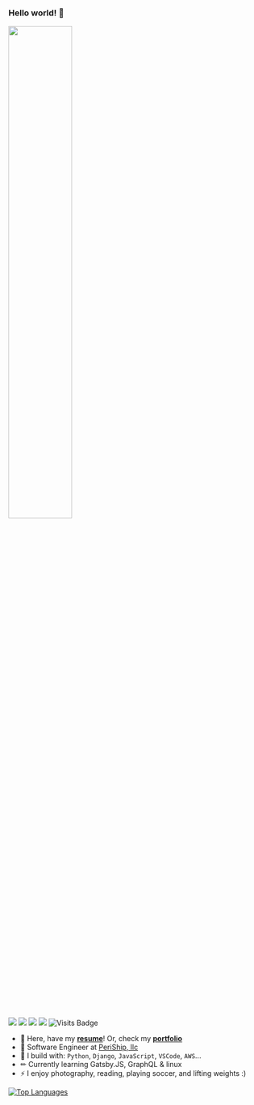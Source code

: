 ### **Hello world!** 👋

<div>
  <img src="https://raw.githubusercontent.com/artlaman/chalice-icon-theme/master/assets/harold.jpg" width=50%>
</div>

[<img src="https://img.shields.io/badge/github-%2312100E.svg?&style=for-the-badge&logo=github&logoColor=white" />](https://github.com/BrianRuizy) [<img src="https://img.shields.io/badge/linkedin-%230077B5.svg?&style=for-the-badge&logo=linkedin&logoColor=white" />](https://www.linkedin.com/in/brianruizy/) [<img src = "https://img.shields.io/badge/instagram-%23E4405F.svg?&style=for-the-badge&logo=instagram&logoColor=white">](https://www.instagram.com/brianruizy/) [<img src ="https://img.shields.io/badge/Portfolio-up-%23.svg?&style=for-the-badge&logo=&logoColor=white%22">](https://brianruizy.com/) ![Visits Badge](https://badges.pufler.dev/visits/brianruizy/brianruizy?style=for-the-badge ) 

- 💼 Here, have my [**resume**](https://brianruizy.com/assets/BrianRuiz-Resume.pdf)! Or, check my [**portfolio**](https://brianruizy.com/)
- 🏢 Software Engineer at [PeriShip, llc](https://www.linkedin.com/company/periship/)
- 🧰 I build with: `Python`, `Django`, `JavaScript`, `VSCode`, `AWS`...
- ✏ Currently learning Gatsby.JS, GraphQL & linux
- ⚡ I enjoy photography, reading, playing soccer, and lifting weights :)

[![Top Languages](https://github-readme-stats.vercel.app/api/top-langs/?username=brianruizy&hide=java,css)](https://github.com/anuraghazra/github-readme-stats)

<!--
**BrianRuizy/brianruizy** is a ✨ _special_ ✨ repository because its `README.md` (this file) appears on your GitHub profile.
-->

